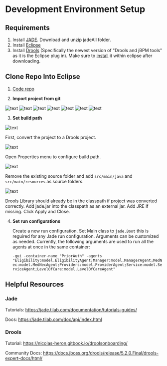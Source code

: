 # Development Environment Setup

## Requirements
1. Install [JADE](https://jade.tilab.com/download/jade/). Download and unzip jadeAll folder.
2. Install [Eclipse](https://www.eclipse.org/downloads/) 
3. Install [Drools](https://www.drools.org/download/download.html) (Specifically the newest version of "Drools and jBPM tools" as it is the Eclipse plug in). Make sure to [install](https://www.tutorialspoint.com/drools/drools_eclipse_plugin.htm) it within eclipse after downloading.


## Clone Repo Into Eclipse
1. [Code repo](https://github.optum.com/kkalyan7/PriorAuthModel)


2. **Import project from git**

![text](./images/GitImport/ImportMenu.png)
![text](./images/GitImport/RepoMenu.png)
![text](./images/GitImport/CloneMenu.png)
![text](./images/GitImport/BranchMenu.png)
![text](./images/GitImport/DestMenu.png)
![text](./images/GitImport/ProjectMenu.png)
![text](./images/GitImport/FinalMenu.png)


3. **Set build path**

![text](./images/BuildPath/DroolsConvert.png)

First, convert the project to a Drools project.

![text](./images/BuildPath/OpenProperties.png)

Open Properties menu to configure build path.

![text](./images/BuildPath/Source.png)

Remove the existing source folder and add `src/main/java` and `src/main/resources` as source folders.

![text](./images/BuildPath/Libraries.png)

Drools Library should already be in the classpath if project was converted correctly. Add jade.jar into the classpath as an external jar. Add JRE if missing.
Click Apply and Close.

4. **Set run configurations**
    
    Create a new run configuration. Set Main class to `jade.Boot` this is reguired for any Jade run configuration. Arguments can be customized as needed. Currently, the following arguments are used to run all the agents at once in the same container:
    
    ```-gui -container-name "PriorAuth" -agents "Eligibility:model.EligibilityAgent;Manager:model.ManagerAgent;MedNec:model.MedNecAgent;Providers:model.ProviderAgent;Service:model.ServiceAgent;LevelOfCare:model.LevelOfCareAgent"```




## Helpful Resources

### Jade
Tutorials: https://jade.tilab.com/documentation/tutorials-guides/ 

Docs: https://jade.tilab.com/doc/api/index.html 

### Drools
Tutorial: https://nicolas-heron.gitbook.io/droolsonboarding/ 

Community Docs: https://docs.jboss.org/drools/release/5.2.0.Final/drools-expert-docs/html/ 
    